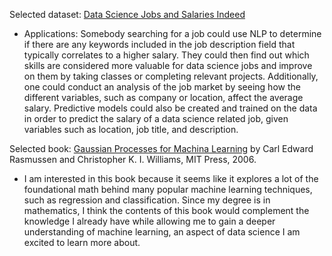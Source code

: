 Selected dataset: [Data Science Jobs and Salaries Indeed](https://www.kaggle.com/datasets/ritiksharma07/data-science-jobs-and-salaries-indeed)

- Applications: Somebody searching for a job could use NLP to determine if there are any keywords included in the job description field that typically correlates to a higher salary. They could then find out which skills are considered more valuable for data science jobs and improve on them by taking classes or completing relevant projects. Additionally, one could conduct an analysis of the job market by seeing how the different variables, such as company or location, affect the average salary. Predictive models could also be created and trained on the data in order to predict the salary of a data science related job, given variables such as location, job title, and description.


Selected book: [Gaussian Processes for Machina Learning](http://gaussianprocess.org/gpml/chapters/) by Carl Edward Rasmussen and Christopher K. I. Williams, MIT Press, 2006. 

- I am interested in this book because it seems like it explores a lot of the foundational math behind many popular machine learning techniques, such as regression and classification. Since my degree is in mathematics, I think the contents of this book would complement the knowledge I already have while allowing me to gain a deeper understanding of machine learning, an aspect of data science I am excited to learn more about.
